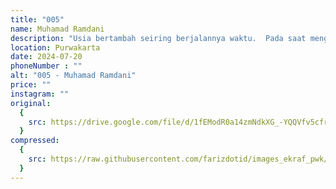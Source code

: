 ```yaml
---
title: "005"
name: Muhamad Ramdani
description: "Usia bertambah seiring berjalannya waktu.  Pada saat menginjak seperempat abad usia, merupakan awal dimana aku bermasalah dengan tidur. Setiap malam diisi dengan rasa bingung, khawatir, tidak memiliki arah karena adanya ketidakpastian dalam kelanjutan hidupnya dan overthinking akan masa depan."
location: Purwakarta
date: 2024-07-20
phoneNumber : ""
alt: "005 - Muhamad Ramdani"
price: ""
instagram: ""
original:
  {
    src: https://drive.google.com/file/d/1fEModR0a14zmNdkXG_-YQQVfv5cfr2yL/view?usp=sharing,
  }
compressed:
  {
    src: https://raw.githubusercontent.com/farizdotid/images_ekraf_pwk/main/teraspendopocoffee/005.JPG,
  }
---
```

